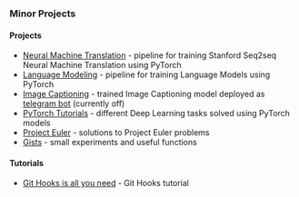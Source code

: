 ### Minor Projects

#### Projects

- [Neural Machine Translation](https://github.com/dayyass/neural_machine_translation) - pipeline for training Stanford Seq2seq Neural Machine Translation using PyTorch
- [Language Modeling](https://github.com/dayyass/language_modeling) - pipeline for training Language Models using PyTorch
- [Image Captioning](https://github.com/dayyass/image_captioning) - trained Image Captioning model deployed as [telegram bot](https://t.me/dayyass_image_captioning_bot) (currently off)
- [PyTorch Tutorials](https://github.com/dayyass/pytorch_tutorials) - different Deep Learning tasks solved using PyTorch models
- [Project Euler](https://github.com/dayyass/project_euler) - solutions to Project Euler problems
- [Gists](https://gist.github.com/dayyass) - small experiments and useful functions

#### Tutorials

- [Git Hooks is all you need](https://github.com/dayyass/git_hooks_is_all_you_need) - Git Hooks tutorial
